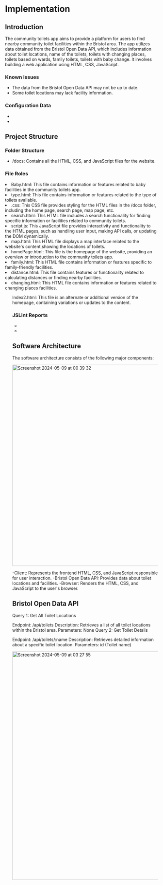 # Implementation

## Introduction
The community toilets app aims to provide a platform for users to find nearby community toilet facilities within the Bristol area. The app utilizes data obtained from the Bristol Open Data API, which includes information about toilet locations, name of the toilets, toilets with changing places, toilets based on wards, family toilets, toilets with baby change. It involves building a web application using  HTML, CSS, JavaScript.
### Known Issues
- The data from the Bristol Open Data API may not be up to date.
- Some toilet locations may lack facility information.
### Configuration Data
-
-

## Project Structure

### Folder Structure
- /docs: Contains all the HTML, CSS, and JavaScript files for the website.

### File Roles
</ol><li>Baby.html: This file contains information or features related to baby facilities in the community toilets app.
</li><li>type.html: This file contains information or features related to the type of toilets available.
</li><li>.css: This CSS file provides styling for the HTML files in the /docs folder, including the home page, search page, map page, etc.
</li><li>search.html: This HTML file includes a search functionality for finding specific information or facilities related to community toilets.
</li><li>script.js: This JavaScript file provides interactivity and functionality to the HTML pages, such as handling user input, making API calls, or updating the DOM dynamically.
</li><li>map.html: This HTML file displays a map interface related to the website's content,showing the locations of toilets.
</li><li>homePage.html: This file is the homepage of the website, providing an overview or introduction to the community toilets app.
</li><li>family.html: This HTML file contains information or features specific to family-friendly facilities.
</li><li>distance.html: This file contains features or functionality related to calculating distances or finding nearby facilities.
</li><li>changing.html: This HTML file contains information or features related to changing places facilities.
</li><ol>Index2.html: This file is an alternate or additional version of the homepage, containing variations or updates to the content.

### JSLint Reports
-
-
## Software Architecture
The software architecture consists of the following major components:

<img width="661" alt="Screenshot 2024-05-09 at 00 39 32" src="https://github.com/ZainabMB/ZainabMB.github.io/assets/148769002/8691ed9e-60b4-4b49-a590-a86420833a5c">

-Client: Represents the frontend HTML, CSS, and JavaScript responsible for user interaction.
-Bristol Open Data API: Provides data about toilet locations and facilities.
-Browser: Renders the HTML, CSS, and JavaScript to the user's browser.

## Bristol Open Data API
Query 1: Get All Toilet Locations

Endpoint: /api/toilets
Description: Retrieves a list of all toilet locations within the Bristol area.
Parameters: None
Query 2: Get Toilet Details

Endpoint: /api/toilets/:name
Description: Retrieves detailed information about a specific toilet location.
Parameters: id (Toilet name)

<img width="750" alt="Screenshot 2024-05-09 at 03 27 55" src="https://github.com/ZainabMB/ZainabMB.github.io/assets/148769002/e3dbfb7f-707d-4932-8945-36d5161138b3">

